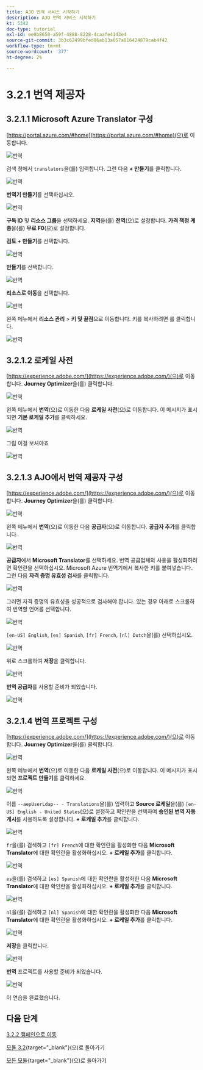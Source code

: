 ```yaml
---
title: AJO 번역 서비스 시작하기
description: AJO 번역 서비스 시작하기
kt: 5342
doc-type: tutorial
exl-id: ee0b8650-a59f-4888-8228-4caafe4143e4
source-git-commit: 3b3c62499bfed86ab13a657a816424879cab4f42
workflow-type: tm+mt
source-wordcount: '377'
ht-degree: 2%

---
```


# 3.2.1 번역 제공자

## 3.2.1.1 Microsoft Azure Translator 구성

[https://portal.azure.com/#home](https://portal.azure.com/#home)(으)로 이동합니다.

![번역](./images/transl1.png)

검색 창에서 `translators`을(를) 입력합니다. 그런 다음 **+ 만들기**&#x200B;를 클릭합니다.

![번역](./images/transl2.png)

**번역기 만들기**&#x200B;를 선택하십시오.

![번역](./images/transl3.png)

**구독 ID** 및 **리소스 그룹**을 선택하세요.
**지역**&#x200B;을(를) **전역**(으)로 설정합니다.
**가격 책정 계층**&#x200B;을(를) **무료 F0**(으)로 설정합니다.

**검토 + 만들기**&#x200B;를 선택합니다.

![번역](./images/transl4.png)

**만들기**&#x200B;를 선택합니다.

![번역](./images/transl5.png)

**리소스로 이동**&#x200B;을 선택합니다.

![번역](./images/transl6.png)

왼쪽 메뉴에서 **리소스 관리** > **키 및 끝점**&#x200B;으로 이동합니다. 키를 복사하려면 를 클릭합니다.

![번역](./images/transl7.png)

## 3.2.1.2 로케일 사전

[https://experience.adobe.com/](https://experience.adobe.com/)(으)로 이동합니다. **Journey Optimizer**&#x200B;을(를) 클릭합니다.

![번역](./images/ajolp1.png)

왼쪽 메뉴에서 **번역**(으)로 이동한 다음 **로케일 사전**(으)로 이동합니다. 이 메시지가 표시되면 **기본 로케일 추가**&#x200B;를 클릭하세요.

![번역](./images/locale1.png)

그럼 이걸 보셔야죠

![번역](./images/locale2.png)

## 3.2.1.3 AJO에서 번역 제공자 구성

[https://experience.adobe.com/](https://experience.adobe.com/)(으)로 이동합니다. **Journey Optimizer**&#x200B;을(를) 클릭합니다.

![번역](./images/ajolp1.png)

왼쪽 메뉴에서 **번역**(으)로 이동한 다음 **공급자**(으)로 이동합니다. **공급자 추가**&#x200B;를 클릭합니다.

![번역](./images/transl8.png)

**공급자**&#x200B;에서 **Microsoft Translator**&#x200B;를 선택하세요. 번역 공급업체의 사용을 활성화하려면 확인란을 선택하십시오. Microsoft Azure 번역기에서 복사한 키를 붙여넣습니다. 그런 다음 **자격 증명 유효성 검사**&#x200B;를 클릭합니다.

![번역](./images/transl9.png)

그러면 자격 증명의 유효성을 성공적으로 검사해야 합니다. 있는 경우 아래로 스크롤하여 번역할 언어를 선택합니다.

![번역](./images/transl10.png)

`[en-US] English`, `[es] Spanish`, `[fr] French`, `[nl] Dutch`을(를) 선택하십시오.

![번역](./images/transl11.png)

위로 스크롤하여 **저장**&#x200B;을 클릭합니다.

![번역](./images/transl12.png)

**번역 공급자**&#x200B;를 사용할 준비가 되었습니다.

![번역](./images/transl13.png)

## 3.2.1.4 번역 프로젝트 구성

[https://experience.adobe.com/](https://experience.adobe.com/)(으)로 이동합니다. **Journey Optimizer**&#x200B;을(를) 클릭합니다.

![번역](./images/ajolp1.png)

왼쪽 메뉴에서 **번역**(으)로 이동한 다음 **로케일 사전**(으)로 이동합니다. 이 메시지가 표시되면 **프로젝트 만들기**&#x200B;를 클릭하세요.

![번역](./images/ajoprovider1.png)

이름 `--aepUserLdap-- - Translations`을(를) 입력하고 **Source 로케일**&#x200B;을(를) `[en-US] English - United States`(으)로 설정하고 확인란을 선택하여 **승인된 번역 자동 게시**&#x200B;를 사용하도록 설정합니다. **+ 로케일 추가**&#x200B;를 클릭합니다.

![번역](./images/ajoprovider1a.png)

`fr`을(를) 검색하고 `[fr] French`에 대한 확인란을 활성화한 다음 **Microsoft Translator**&#x200B;에 대한 확인란을 활성화하십시오. **+ 로케일 추가**&#x200B;를 클릭합니다.

![번역](./images/ajoprovider2.png)

`es`을(를) 검색하고 `[es] Spanish`에 대한 확인란을 활성화한 다음 **Microsoft Translator**&#x200B;에 대한 확인란을 활성화하십시오. **+ 로케일 추가**&#x200B;를 클릭합니다.

![번역](./images/ajoprovider3.png)

`nl`을(를) 검색하고 `[nl] Spanish`에 대한 확인란을 활성화한 다음 **Microsoft Translator**&#x200B;에 대한 확인란을 활성화하십시오. **+ 로케일 추가**&#x200B;를 클릭합니다.

![번역](./images/ajoprovider6.png)

**저장**&#x200B;을 클릭합니다.

![번역](./images/ajoprovider8.png)

**번역** 프로젝트를 사용할 준비가 되었습니다.

![번역](./images/ajoprovider9.png)

이 연습을 완료했습니다.

## 다음 단계

[3.2.2 캠페인으로 이동](./ex2.md)

[모듈 3.2](./ajotranslationsvcs.md){target="_blank"}(으)로 돌아가기

[모든 모듈](./../../../overview.md){target="_blank"}(으)로 돌아가기
